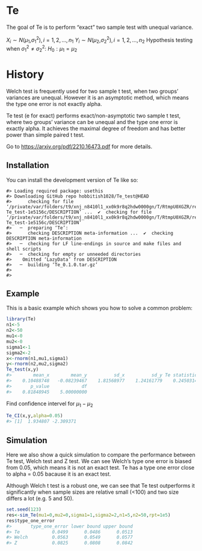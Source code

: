 
<!-- README.md is generated from README.Rmd. Please edit that file -->

# Te

<!-- badges: start -->
<!-- badges: end -->

The goal of Te is to perform “exact” two sample test with unequal
variance.

*X*<sub>*i*</sub> ∼ *N*(*μ*<sub>1</sub>,*σ*<sub>1</sub><sup>2</sup>), *i* = 1, 2, ..., *n*<sub>1</sub>
*Y*<sub>*i*</sub> ∼ *N*(*μ*<sub>2</sub>,*σ*<sub>2</sub><sup>2</sup>), *i* = 1, 2, ..., *n*<sub>2</sub>
Hypothesis testing when
*σ*<sub>1</sub><sup>2</sup> ≠ *σ*<sub>2</sub><sup>2</sup>:
*H*<sub>0</sub> : *μ*<sub>1</sub> = *μ*<sub>2</sub>

# History

Welch test is frequently used for two sample t test, when two groups’
variances are unequal. However it is an asymptotic method, which means
the type one error is not exactly alpha.

Te test (e for exact) performs exact/non-asymptotic two sample t test,
where two groups’ variance can be unequal and the type one error is
exactly alpha. It achieves the maximal degree of freedom and has better
power than simple paired t test.

Go to <https://arxiv.org/pdf/2210.16473.pdf> for more details.

## Installation

You can install the development version of Te like so:

    #> Loading required package: usethis
    #> Downloading GitHub repo hobbitish1028/Te_test@HEAD
    #>      checking for file ‘/private/var/folders/t9/xnj_n8410l1_xx0k9r8q2hdw0000gn/T/RtmpU0XGZR/remotes116d245978de/hobbitish1028-Te_test-1e5156c/DESCRIPTION’ ...  ✔  checking for file ‘/private/var/folders/t9/xnj_n8410l1_xx0k9r8q2hdw0000gn/T/RtmpU0XGZR/remotes116d245978de/hobbitish1028-Te_test-1e5156c/DESCRIPTION’
    #>   ─  preparing ‘Te’:
    #>      checking DESCRIPTION meta-information ...  ✔  checking DESCRIPTION meta-information
    #>   ─  checking for LF line-endings in source and make files and shell scripts
    #>   ─  checking for empty or unneeded directories
    #>    Omitted ‘LazyData’ from DESCRIPTION
    #>   ─  building ‘Te_0.1.0.tar.gz’
    #>      
    #> 

## Example

This is a basic example which shows you how to solve a common problem:

``` r
library(Te)
n1<-5
n2<-50
mu1<-0
mu2<-0
sigma1<-1
sigma2<-2
x<-rnorm(n1,mu1,sigma1)
y<-rnorm(n2,mu2,sigma2)
Te_test(x,y)
#>        mean_x        mean_y          sd_x          sd_y Te statistics 
#>    0.10488748   -0.08239467    1.81568977    1.24161779    0.24503148 
#>       p_value            df 
#>    0.81848945    5.00000000
```

Find confidence intervel for *μ*<sub>1</sub> − *μ*<sub>2</sub>

``` r
Te_CI(x,y,alpha=0.05)
#> [1]  1.934807 -2.309371
```

## Simulation

Here we also show a quick simulation to compare the performance between
Te test, Welch test and Z test. We can see Welch’s type one error is
biased from 0.05, which means it is not an exact test. Te has a type one
error close to alpha = 0.05 bacause it is an exact test.

Although Welch t test is a robust one, we can see that Te test
outperforms it significantly when sample sizes are relative small
(\<100) and two size differs a lot (e.g. 5 and 50).

``` r
set.seed(123)
res<-sim_Te(mu1=0,mu2=0,sigma1=1,sigma2=2,n1=5,n2=50,rpt=1e5)
res$type_one_error
#>       type_one_error lower bound upper bound
#> Te            0.0499      0.0486      0.0513
#> Welch         0.0563      0.0549      0.0577
#> Z             0.0825      0.0808      0.0842
```
